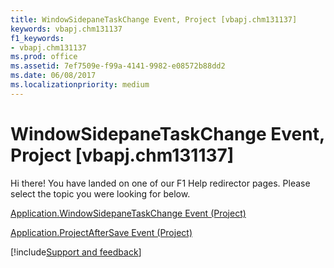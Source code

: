 ```yaml
---
title: WindowSidepaneTaskChange Event, Project [vbapj.chm131137]
keywords: vbapj.chm131137
f1_keywords:
- vbapj.chm131137
ms.prod: office
ms.assetid: 7ef7509e-f99a-4141-9982-e08572b88dd2
ms.date: 06/08/2017
ms.localizationpriority: medium
---
```



# WindowSidepaneTaskChange Event, Project [vbapj.chm131137]

Hi there! You have landed on one of our F1 Help redirector pages. Please select the topic you were looking for below.

[Application.WindowSidepaneTaskChange Event (Project)](https://msdn.microsoft.com/library/674a8134-1e34-2658-6c67-5eb92c628ed8%28Office.15%29.aspx)

[Application.ProjectAfterSave Event (Project)](https://msdn.microsoft.com/library/e0dbe6de-0b5e-1b4a-2b30-8c228249b491%28Office.15%29.aspx)

[!include[Support and feedback](~/includes/feedback-boilerplate.md)]